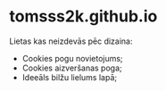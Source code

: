 # tomsss2k.github.io


Lietas kas neizdevās pēc dizaina:
  - Cookies pogu novietojums;
  - Cookies aizveršanas poga;
  - Ideeāls bilžu lielums lapā;
